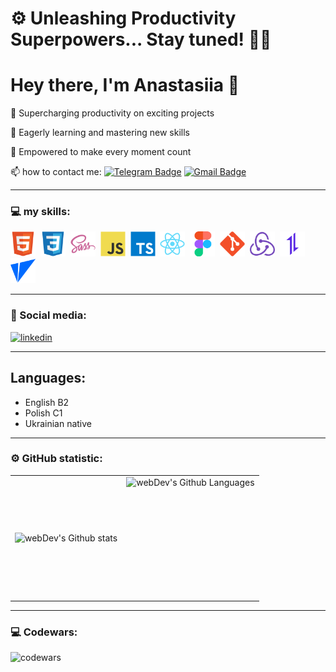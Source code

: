 # ⚙️ Unleashing Productivity Superpowers... Stay tuned! 👩‍🎨

# Hey there, I'm Anastasiia 👋

🚀 Supercharging productivity on exciting projects

🌱 Eagerly learning and mastering new skills

💪 Empowered to make every moment count

📫 how to contact me: [![Telegram Badge](https://img.shields.io/badge/-Anastasiiadedela-blue?style=flat&logo=Telegram&logoColor=white)](https://t.me/ddl_asya) [![Gmail Badge](https://img.shields.io/badge/-Gmail-red?style=flat&logo=Gmail&logoColor=white)](mailto:nastyadedela@gmail.com)

---

### 💻 my skills:

<div>
  <img src="https://github.com/devicons/devicon/blob/master/icons/html5/html5-original.svg" title="html5" alt="html5" width="40" height="40"/>&nbsp
  <img src="https://github.com/devicons/devicon/blob/master/icons/css3/css3-original.svg" title="css" alt="css" width="40" height="40"/>&nbsp
  <img src="https://github.com/devicons/devicon/blob/master/icons/sass/sass-original.svg" title="sass/scss" alt="sass/scss" width="40" height="40"/>&nbsp;
  <img src="https://github.com/devicons/devicon/blob/master/icons/javascript/javascript-original.svg" title="javascript" alt="javascript" width="40" height="40"/>&nbsp
  <img src="https://github.com/devicons/devicon/blob/master/icons/typescript/typescript-original.svg" title="typescript" alt="typescript" width="40" height="40"/>&nbsp
  <img src="https://github.com/devicons/devicon/blob/master/icons/react/react-original.svg" title="reactjs" alt="reactjs" width="40" height="40"/>&nbsp
  <img src="https://github.com/devicons/devicon/blob/master/icons/figma/figma-original.svg" title="figma" alt="figma" width="40" height="40"/>&nbsp;
  <img src="https://github.com/devicons/devicon/blob/master/icons/git/git-original.svg" title="git" alt="git" width="40" height="40"/>&nbsp
  <img src="https://github.com/devicons/devicon/blob/master/icons/redux/redux-original.svg" title="redux" alt="redux" width="40" height="40"/>&nbsp;
  <img src="https://github.com/devicons/devicon/blob/master/icons/axios/axios-plain.svg" title="redux" alt="redux" width="40" height="40"/>&nbsp;
  <img src="https://github.com/devicons/devicon/blob/master/icons/vite/vite-original.svg" title="redux" alt="redux" width="40" height="40"/>&nbsp;
  <!-- <img src="https://github.com/devicons/devicon/blob/master/icons/nodejs/nodejs-original.svg" title="nodejs" alt="nodejs" width="40" height="40"/>&nbsp
  <img src="https://github.com/devicons/devicon/blob/master/icons/mongodb/mongodb-original.svg" title="mongodb" alt="mongodb" width="40" height="40"/>&nbsp; -->
</div>

---

### 🤝 Social media:

  <div id="badges">
    <a href="https://www.linkedin.com/in/anastasiia-dedela/" target="_blank">
      <img src="https://cdn-icons-png.flaticon.com/512/2504/2504799.png" width="40" height="40" alt="linkedin" />
    </a>
  </div>

---

## Languages:

- English B2
- Polish C1
- Ukrainian native

---

### ⚙️ GitHub statistic:

<table>
  <tr>
    <td>
      <img align="left" src="http://github-readme-streak-stats.herokuapp.com?user=AnastasiiaDedela&theme=dark&background=000000" alt="webDev's Github stats" />
    </td>
    <td>
      <img height="195px" align="right" alt="webDev's Github Languages" src="https://github-readme-stats-sigma-five.vercel.app/api/top-langs/?username=AnastasiiaDedela&layout=compact&theme=vision-friendly-dark" />
    </td>
  </tr>
</table>

<!-- ![Visitor Badge](https://visitor-badge.laobi.icu/badge?page_id=anastasiiadedela) -->

---

### 💻 Codewars:

![codewars](https://www.codewars.com/users/rsschool_002ba32c9219b93a/badges/large)
